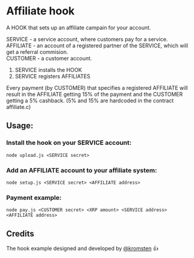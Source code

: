 # Affiliate hook 

A HOOK that sets up an affiliate campain for your account.

SERVICE - a service account, where customers pay for a service.  
AFFILIATE - an account of a registered partner of the SERVICE, which will get a referral commision.  
CUSTOMER - a customer account.

1. SERVICE installs the HOOK
2. SERVICE registers AFFILIATES

Every payment (by CUSTOMER) that specifies a registered AFFILIATE will result in the AFFILIATE getting 15% of the payment and the CUSTOMER getting a 5% cashback.
(5% and 15% are hardcoded in the contract affiliate.c)

## Usage:

### Install the hook on your SERVICE account:
```
node upload.js <SERVICE secret> 
```

### Add an AFFILIATE account to your affiliate system:

```
node setup.js <SERVICE secret> <AFFILIATE address>
```

### Payment example:
```
node pay.js <CUSTOMER secret> <XRP amount> <SERVICE address> <AFFILIATE address>
```

## Credits
The hook example designed and developed by [@kromsten](https://github.com/kromsten) 👍 
